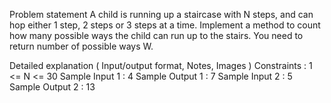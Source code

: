 Problem statement
A child is running up a staircase with N steps, and can hop either 1 step, 2 steps or 3 steps at a time. Implement a method to count how many possible ways the child can run up to the stairs. You need to return number of possible ways W.

Detailed explanation ( Input/output format, Notes, Images )
Constraints :
1 <= N <= 30
Sample Input 1 :
4
Sample Output 1 :
7
Sample Input 2 :
5
Sample Output 2 :
13

